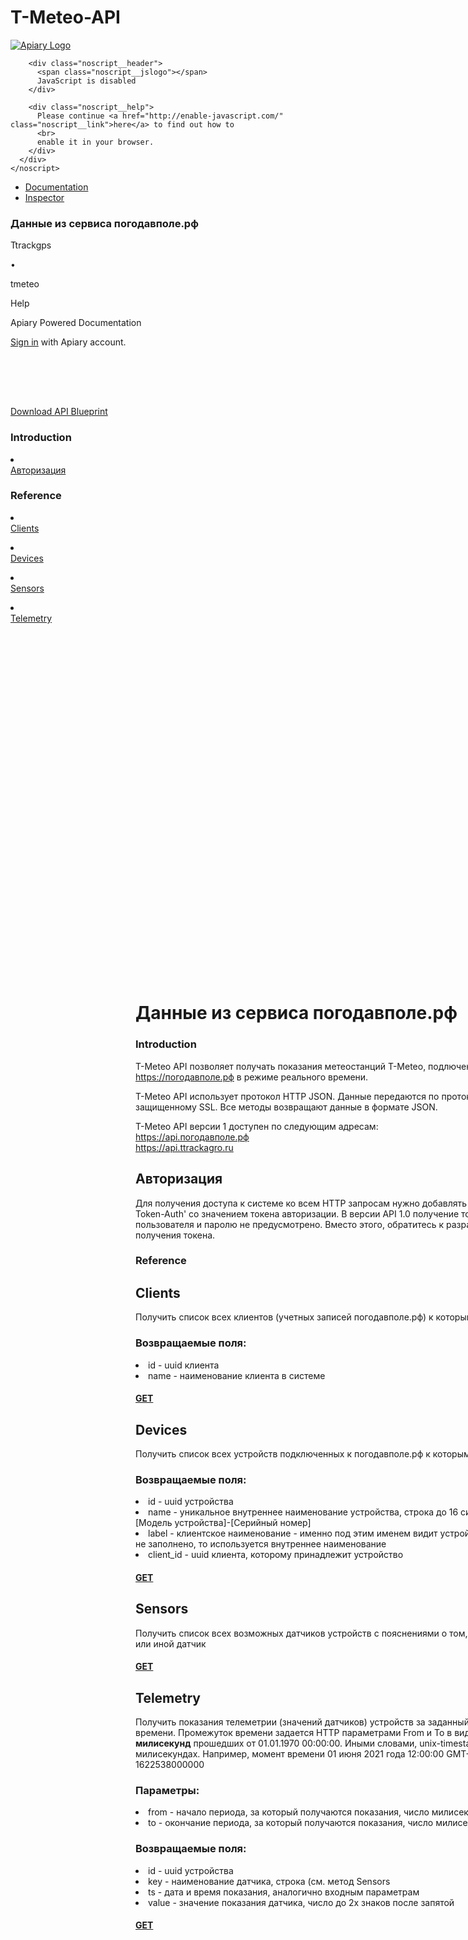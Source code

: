 # T-Meteo-API

 <body id=application class="app API_DOCUMENTATION extraLargeWindow docsPageView" style=width:1542px;height:995px data-peoplemanagerready=1>
 <noscript class=sf-hidden>
      <div class="noscript">
        <a href="https://apiary.io/" title="Apiary Home">
          <img src="https://static.apiary.io/assets/v6Zkz37_.png" alt="Apiary Logo" class="noscript__logo">
        </a>

        <div class="noscript__header">
          <span class="noscript__jslogo"></span>
          JavaScript is disabled
        </div>

        <div class="noscript__help">
          Please continue <a href="http://enable-javascript.com/" class="noscript__link">here</a> to find out how to
          <br>
          enable it in your browser.
        </div>
      </div>
    </noscript>
 
 
 <div id=applicationHeaderContainer><div id=applicationHeader class="applicationHeader responsiveHeader">
 <a href=https://apiary.io/ class=headerApiLogo></a>
 <div id=headerResponsiveContainer class=headerResponsiveContainer><div class=headerLinks>
 <ul class=headerLinksList>
 
 <li class=headerLinkContainer>
 <a href=https://tmeteo.docs.apiary.io/ class="headerLink selected apiDocumentation">
 
 
 
 <span class=headerLinkText>
 Documentation </span>
 
 </a>
 </li>
 
 
 <li class=headerLinkContainer>
 <a href=https://tmeteo.docs.apiary.io/traffic class="headerLink inspector">
 
 
 
 <span class=headerLinkText>
 Inspector </span>
 
 </a>
 </li>
 
 
 </ul>
</div></div>
<div class="headerApiSwitch noSelect disabled js-ready">
 <div class=headerApiSwitchToggleLine>
 
 <div class=headerApiSwitchIconContainer>
 </div>
 
 <h3 class="row headerApiSwitchName">
 Данные из сервиса погодавполе.рф </h3>
 <span class="row headerApiSwitchDescription">
 
 <span class=headerApiSwitchOwner>Ttrackgps </span>
 
 <span class=headerApiSwitchBullet>•</span>
 
 <span class=headerApiSwitchSubdomain>tmeteo</span>
 
 </span>
 
 </div>
 
 
 <div class="headerApiSwitchList hidden sf-hidden">
 
 
 
 
 </div>
 
</div><div class=headerHelp>
 <span class=headerHelpIcon></span>
 <span class="headerHelpTooltip tooltip sf-hidden">Help</span>
</div><div class=headerSpacer></div><div class="headerUser js-ready">
 <div class=headerUserGuest>
 <p class=headerUserGuestText>Apiary Powered Documentation</p>
 <p class=headerUserGuestLogin>
 <a href="https://login.apiary.io/login?redirect=https%3A%2F%2Ftmeteo.docs.apiary.io%2F">Sign in</a> with Apiary account.
 </p>
 </div>
 </div></div></div>
 
 
 
 <div id=applicationContent style=width:1542px;height:995px><div id=documentation class=js-scrolling-done>
 
 <div id=documentationTocColumn class="tocColumn customScrollbar customScrollbarLight" style=width:200px;height:915px;transform:translateY(80px)><div class=tocColumnContainer>
 
 <div class=tocColumnContent>
 <div class="row tocColumnTools">
 
 <div class="row tocColumnTool tocColumnTool--download">
 <span class="tocColumnToolIcon tocColumnToolIcon--download"></span>
 <a href=https://tmeteo.docs.apiary.io/api-description-document class="row tocColumnToolLink">
 Download
 <span class="row tocColumnToolSubtext">
 API Blueprint
 </span>
 </a>
 </div>
 
 
 
</div><div class=tocColumnSection>
 
 <div class="tocColumnTitle noSelect">
 <h3 class=tocColumnTitleText>Introduction</h3>
 </div>
 
 
 <div class=tocColumnSectionItems><li class="tocColumnItem noSelect">
 
 <div class=tocColumnItemContainer>
 <a class=tocColumnItemText href=https://tmeteo.docs.apiary.io/introduction>
 Авторизация </a>
 </div>
 
 
 <ul class="tocColumnSubitems hidden sf-hidden"></ul>
 
</li></div>
 
</div><div class=tocColumnSection>
 
 <div class="tocColumnTitle noSelect">
 <h3 class=tocColumnTitleText>Reference</h3>
 </div>
 
 
 <div class=tocColumnSectionItems><li class="tocColumnItem noSelect">
 
 <div class=tocColumnItemContainer>
 <a class=tocColumnItemText href=https://tmeteo.docs.apiary.io/reference/0>
 Clients </a>
 </div>
 
 
 <ul class="tocColumnSubitems hidden sf-hidden"></ul>
 
<li class="tocColumnItem noSelect">
 
 <div class=tocColumnItemContainer>
 <a class=tocColumnItemText href=https://tmeteo.docs.apiary.io/reference/0>
 Devices </a>
 </div>
 
 
 <ul class="tocColumnSubitems hidden sf-hidden"></ul>
 
<li class="tocColumnItem noSelect">
 
 <div class=tocColumnItemContainer>
 <a class=tocColumnItemText href=https://tmeteo.docs.apiary.io/reference/0>
 Sensors </a>
 </div>
 
 
 <ul class="tocColumnSubitems hidden sf-hidden"></ul>
 
<li class="tocColumnItem noSelect">
 
 <div class=tocColumnItemContainer>
 <a class=tocColumnItemText href=https://tmeteo.docs.apiary.io/reference/0>
 Telemetry </a>
 </div>
 
 
 <ul class="tocColumnSubitems hidden sf-hidden"></ul>
 
</li></div>
 
</div></div>
 
</div>
</div>
 
 
 <div id=documentationHumanColumnHeader class="humanColumnHeader hidden sf-hidden" style="width:671px;transform:translateX(200px) translateY(80px)">
</div>
 
 
 <div id=documentationHumanColumn class="humanColumn customScrollbar customScrollbarLight" tabindex=1 style="width:671px;height:915px;transform:translateX(200px) translateY(80px)"><div class=humanColumnContents style=width:671px;padding-bottom:995px>
 
 <h1 class=humanColumnApiName>
 Данные из сервиса погодавполе.рф </h1>
 
 <div class="humanColumnSection humanColumnContentsIntroduction"><div class="humanColumnSection humanColumnSectionIntroduction">
 
 <div class=humanColumnTitle>
 <h3 class=humanColumnTitleText>Introduction</h3>
 </div>
 
 
 <div class="humanColumnApiDescription markdown formalTheme">
 <p>T-Meteo API позволяет получать показания метеостанций T-Meteo, подлюченных к сервису <a href=https://xn--80aebeh9aqbddg.xn--p1ai/>https://погодавполе.рф</a> в режиме реального времени.</p>
<p>T-Meteo API использует протокол HTTP JSON. Данные передаются по протоколу HTTP, защищенному SSL. Все методы возвращают данные в формате JSON.</p>
<p>T-Meteo API версии 1 доступен по следующим адресам:<br><a href=https://api.xn--80aebeh9aqbddg.xn--p1ai/>https://api.погодавполе.рф</a>
<br><a href=https://api.ttrackagro.ru/>https://api.ttrackagro.ru</a></p>
<h2>Авторизация</h2>
<p>Для получения доступа к системе ко всем HTTP запросам нужно добавлять HTTP-заголовок 'X-Token-Auth' со значением токена авторизации. В версии API 1.0 получение токена по имени пользователя и паролю не предусмотрено. Вместо этого, обратитесь к разработчику для получения токена.</p> </div>
 
</div></div>
 <div class=humanColumnContentsAuth></div>
 <div class="humanColumnSection humanColumnContentsReference"><div class="humanColumnSection humanColumnSectionReference">
 
 <div class=humanColumnTitle>
 <h3 class=humanColumnTitleText>Reference</h3>
 </div>
 
<div class=resourceGroups>
<div class=resourceGroup>
 
 
 
 
 
 <div class=resources><div class=resource>
 
 <h2 class=resourceName>
 Clients </h2>
 
 
 <div class="row resourceParameters hidden sf-hidden"></div>
 
 
 <div class="row resourceAttributes hidden sf-hidden">
 
 
 
 </div>
 
 
 <div class="resourceDescription markdown formalTheme">
 <p>Получить список всех клиентов (учетных записей погодавполе.рф) к которым у вас есть доступ.</p>
<h3>Возвращаемые поля:</h3>
<p></p><li>id - uuid клиента<li>name - наименование клиента в системе</li><p></p> </div>
 
 
 <div class=resourceActions><div class="action get">
 
 <div class="actionInvitation get">
 <a href=https://tmeteo.docs.apiary.io/reference/0/clients/get class=actionInvitationRow>
 <div class="actionTag get"></div>
 
 
 <h4 class=actionName>
 GET </h4>
 
 
 <div class=actionInvitationIcon></div>
 
 </a>
 </div>
 
 
 
 
 <div class="row actionParameters hidden sf-hidden"></div>
 
 
 
 
 
 
</div></div>
 
</div><div class=resource>
 
 <h2 class=resourceName>
 Devices </h2>
 
 
 <div class="row resourceParameters hidden sf-hidden"></div>
 
 
 <div class="row resourceAttributes hidden sf-hidden">
 
 
 
 </div>
 
 
 <div class="resourceDescription markdown formalTheme">
 <p>Получить список всех устройств подключенных к погодавполе.рф к которым у вас есть доступ/</p>
<h3>Возвращаемые поля:</h3>
<p></p><li>id - uuid устройства<li>name - уникальное внутреннее наименование устройства, строка до 16 символов в формате [Модель устройства]-[Серийный номер]<li>label - клиентское наименование - именно под этим именем видит устройство клиент. Если не заполнено, то используется внутреннее наименование<li>client_id - uuid клиента, которому принадлежит устройство</li><p></p> </div>
 
 
 <div class=resourceActions><div class="action get">
 
 <div class="actionInvitation get">
 <a href=https://tmeteo.docs.apiary.io/reference/0/devices/get class=actionInvitationRow>
 <div class="actionTag get"></div>
 
 
 <h4 class=actionName>
 GET </h4>
 
 
 <div class=actionInvitationIcon></div>
 
 </a>
 </div>
 
 
 
 
 <div class="row actionParameters hidden sf-hidden"></div>
 
 
 
 
 
 
</div></div>
 
</div><div class=resource>
 
 <h2 class=resourceName>
 Sensors </h2>
 
 
 <div class="row resourceParameters hidden sf-hidden"></div>
 
 
 <div class="row resourceAttributes hidden sf-hidden">
 
 
 
 </div>
 
 
 <div class="resourceDescription markdown formalTheme">
 <p>Получить список всех возможных датчиков устройств с пояснениями о том, что показывает тот или иной датчик</p> </div>
 
 
 <div class=resourceActions><div class="action get">
 
 <div class="actionInvitation get">
 <a href=https://tmeteo.docs.apiary.io/reference/0/sensors/get class=actionInvitationRow>
 <div class="actionTag get"></div>
 
 
 <h4 class=actionName>
 GET </h4>
 
 
 <div class=actionInvitationIcon></div>
 
 </a>
 </div>
 
 
 
 
 <div class="row actionParameters hidden sf-hidden"></div>
 
 
 
 
 
 
</div></div>
 
</div><div class=resource>
 
 <h2 class=resourceName>
 Telemetry </h2>
 
 
 <div class="row resourceParameters hidden sf-hidden"></div>
 
 
 <div class="row resourceAttributes hidden sf-hidden">
 
 
 
 </div>
 
 
 <div class="resourceDescription markdown formalTheme">
 <p>Получить показания телеметрии (значений датчиков) устройств за заданный промежуток времени. Промежуток времени задается HTTP параметрами From и To в виде количества <b>милисекунд</b> прошедших от 01.01.1970 00:00:00. Иными словами, unix-timestamp в милисекундах. Например, момент времени 01 июня 2021 года 12:00:00 GMT+3 будет равен 1622538000000</p>
<h3>Параметры:</h3>
<p></p><li>from - начало периода, за который получаются показания, число милисекунд<li>to - окончание периода, за который получаются показания, число милисекунд</li><p></p>
<h3>Возвращаемые поля:</h3>
<p></p><li>id - uuid устройства<li>key - наименование датчика, строка (см. метод Sensors <li>ts - дата и время показания, аналогично входным параметрам<li>value - значение показания датчика, число до 2х знаков после запятой</li><p></p> </div>
 
 
 <div class=resourceActions><div class="action get">
 
 <div class="actionInvitation get">
 <a href=https://tmeteo.docs.apiary.io/reference/0/telemetry/get class=actionInvitationRow>
 <div class="actionTag get"></div>
 
 
 <h4 class=actionName>
 GET </h4>
 
 
 <div class=actionInvitationIcon></div>
 
 </a>
 </div>
 
 
 
 
 <div class="row actionParameters hidden sf-hidden"></div>
 
 
 
 
 
 
</div></div>
 
</div></div>
 
</div></div></div></div>
 <div class="humanColumnSection humanColumnContentsDataStructures"></div>
 <div class=humanColumnSeed></div>
 
</div></div>
 
 
 <div id=documentationMachineColumnHeader class=machineColumnHeader style="width:671px;transform:translateX(871px) translateY(80px)"><div class="row machineColumnHeaderContainer noSelect">
 
 <div class="columnHeaderButton columnHeaderBackButton">
 <span class="icon backward"></span>
 </div>
 
 
 <div class="columnHeaderButton columnHeaderConsoleButton">
 
 <div class=blankSlateTooltip>
 <p class=blankSlateTooltipText>Switch between example and interactive console for customized API calls.</p>
 </div>
 
 <div class="button noSelect buttonDefault flat">
 <div class=buttonRow>
 
 <div class="buttonColumn buttonTextColumn">
 <span class=buttonText>Switch to Console</span>
 </div>
 
 </div>
</div></div>
 
</div>
</div>
 
 
 <div id=documentationMachineColumn class=machineColumn style="width:671px;height:915px;transform:translateX(871px) translateY(80px)"><div class="row machineColumnContainer"><div class="row machineColumnContents customScrollbar customScrollbarMachineColumn" style=width:671px;height:835px>
 
 <div class=machineColumnBlankSlate>
 <h3 class=blankSlateTitle>No action selected</h3>
 <p class=blankSlateText>You can try selecting ‘<span class=blankSlateActionExample>GET</span>’ from the left column.</p>
 <div class=blankSlateLink>
 <a href=https://help.apiary.io/tools/interactive-documentation/ class=blankSlateLinkText target=_blank>Learn more about using the documentation.</a>
 </div>
 </div>
 
</div><div class="row machineColumnConsoles customScrollbar customScrollbarConsole hidden sf-hidden" style=width:671px;height:845px>
 
 
 
</div></div>
</div>
 
</div></div>
 
 
 <div id=applicationLoading></div>
 
 
 <div id=applicationLoadingBarContainer class="hidden sf-hidden">
 
 </div>
 
 
 
 
 
 
 
 
 
 
</body><!-- Legacy Bootstrap -->
